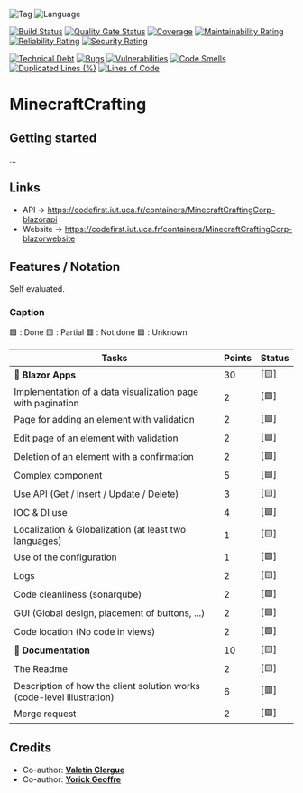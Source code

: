 ![Tag](https://img.shields.io/badge/MinecraftCrafting-v1-blueviolet)
![Language](https://img.shields.io/github/languages/top/HandyS11/MinecraftCrafting)

[![Build Status](https://codefirst.iut.uca.fr/api/badges/MinecraftCraftingCorp/MinecraftCrafting/status.svg)](https://codefirst.iut.uca.fr/MinecraftCraftingCorp/MinecraftCrafting)
[![Quality Gate Status](https://codefirst.iut.uca.fr/sonar/api/project_badges/measure?project=MinecraftCrafting&metric=alert_status&token=382b9582e38e30bae288cd1b32937955206cacc4)](https://codefirst.iut.uca.fr/sonar/dashboard?id=MinecraftCrafting)
[![Coverage](https://codefirst.iut.uca.fr/sonar/api/project_badges/measure?project=MinecraftCrafting&metric=coverage&token=382b9582e38e30bae288cd1b32937955206cacc4)](https://codefirst.iut.uca.fr/sonar/dashboard?id=MinecraftCrafting)
[![Maintainability Rating](https://codefirst.iut.uca.fr/sonar/api/project_badges/measure?project=MinecraftCrafting&metric=sqale_rating&token=382b9582e38e30bae288cd1b32937955206cacc4)](https://codefirst.iut.uca.fr/sonar/dashboard?id=MinecraftCrafting)
[![Reliability Rating](https://codefirst.iut.uca.fr/sonar/api/project_badges/measure?project=MinecraftCrafting&metric=reliability_rating&token=382b9582e38e30bae288cd1b32937955206cacc4)](https://codefirst.iut.uca.fr/sonar/dashboard?id=MinecraftCrafting)
[![Security Rating](https://codefirst.iut.uca.fr/sonar/api/project_badges/measure?project=MinecraftCrafting&metric=security_rating&token=382b9582e38e30bae288cd1b32937955206cacc4)](https://codefirst.iut.uca.fr/sonar/dashboard?id=MinecraftCrafting)

[![Technical Debt](https://codefirst.iut.uca.fr/sonar/api/project_badges/measure?project=MinecraftCrafting&metric=sqale_index&token=382b9582e38e30bae288cd1b32937955206cacc4)](https://codefirst.iut.uca.fr/sonar/dashboard?id=MinecraftCrafting)
[![Bugs](https://codefirst.iut.uca.fr/sonar/api/project_badges/measure?project=MinecraftCrafting&metric=bugs&token=382b9582e38e30bae288cd1b32937955206cacc4)](https://codefirst.iut.uca.fr/sonar/dashboard?id=MinecraftCrafting)
[![Vulnerabilities](https://codefirst.iut.uca.fr/sonar/api/project_badges/measure?project=MinecraftCrafting&metric=vulnerabilities&token=382b9582e38e30bae288cd1b32937955206cacc4)](https://codefirst.iut.uca.fr/sonar/dashboard?id=MinecraftCrafting)
[![Code Smells](https://codefirst.iut.uca.fr/sonar/api/project_badges/measure?project=MinecraftCrafting&metric=code_smells&token=382b9582e38e30bae288cd1b32937955206cacc4)](https://codefirst.iut.uca.fr/sonar/dashboard?id=MinecraftCrafting)
[![Duplicated Lines (%)](https://codefirst.iut.uca.fr/sonar/api/project_badges/measure?project=MinecraftCrafting&metric=duplicated_lines_density&token=382b9582e38e30bae288cd1b32937955206cacc4)](https://codefirst.iut.uca.fr/sonar/dashboard?id=MinecraftCrafting)
[![Lines of Code](https://codefirst.iut.uca.fr/sonar/api/project_badges/measure?project=MinecraftCrafting&metric=ncloc&token=382b9582e38e30bae288cd1b32937955206cacc4)](https://codefirst.iut.uca.fr/sonar/dashboard?id=MinecraftCrafting)

# MinecraftCrafting

## Getting started

...

## Links

- API -> https://codefirst.iut.uca.fr/containers/MinecraftCraftingCorp-blazorapi
- Website -> https://codefirst.iut.uca.fr/containers/MinecraftCraftingCorp-blazorwebsite

## Features / Notation

Self evaluated.

### Caption

🟩 : Done
🟨 : Partial
🟥 : Not done
🟦 : Unknown

| Tasks | Points | Status |
| --- | --- | --- |
| 🔖 **Blazor Apps** | 30 | [🟨]
| Implementation of a data visualization page with pagination | 2 | [🟩]
| Page for adding an element with validation | 2 | [🟩]
| Edit page of an element with validation | 2 | [🟩]
| Deletion of an element with a confirmation | 2 | [🟩]
| Complex component | 5 | [🟦]
| Use API (Get / Insert / Update / Delete) | 3 | [🟨]
| IOC & DI use | 4 | [🟩]
| Localization & Globalization (at least two languages) | 1 | [🟨]
| Use of the configuration | 1 | [🟩]
| Logs | 2 | [🟨]
| Code cleanliness (sonarqube) | 2 | [🟩]
| GUI (Global design, placement of buttons, ...) | 2 | [🟦]
| Code location (No code in views) | 2 | [🟩]
| 🔖 **Documentation** | 10 | [🟨]
| The Readme | 2 | [🟨]
| Description of how the client solution works (code-level illustration) | 6 | [🟥]
| Merge request | 2 | [🟩]

## Credits

* Co-author: [**Valetin Clergue**](https://github.com/HandyS11)
* Co-author: [**Yorick Geoffre**](https://github.com/Kanken6174)